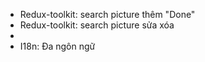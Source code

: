 - Redux-toolkit: search picture thêm "Done"
- Redux-toolkit: search picture sửa xóa
- 
- I18n: Đa ngôn ngữ 
